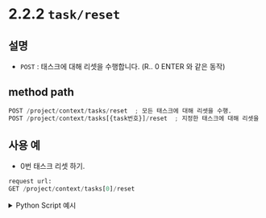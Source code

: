 ﻿# 2.2.2 `task/reset`

## 설명

- `POST` : 태스크에 대해 리셋을 수행합니다. (R.. 0 ENTER 와 같은 동작)

## method path

```python
POST /project/context/tasks/reset  ; 모든 태스크에 대해 리셋을 수행.
POST /project/context/tasks[{task번호}]/reset  ; 지정한 태스크에 대해 리셋을 수행.
```

## 사용 예

- 0번 태스크 리셋 하기.

```python
request url:
GET /project/context/tasks[0]/reset
```

<details><summary>Python Script 예시</sumamry>
</details>